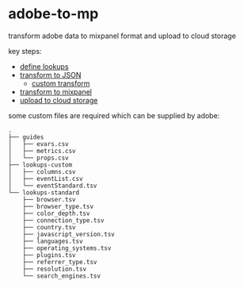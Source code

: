# adobe-to-mp
 transform adobe data to mixpanel format and upload to cloud storage

key steps:

- [define lookups](https://github.com/ak--47/adobeToMixpanel/blob/main/index.js#L37-L56)
- [transform to JSON](https://github.com/ak--47/adobeToMixpanel/blob/main/index.js#L121-L134)
	- [custom transform](https://github.com/ak--47/adobeToMixpanel/blob/main/index.js#L185-L230)
- [transform to mixpanel](https://github.com/ak--47/adobeToMixpanel/blob/main/index.js#L167-L183)
- [upload to cloud storage](https://github.com/ak--47/adobeToMixpanel/blob/main/index.js#L148-L158)

some custom files are required which can be supplied by adobe:

```
.
├── guides
│   ├── evars.csv
│   ├── metrics.csv
│   └── props.csv
├── lookups-custom
│   ├── columns.csv
│   ├── eventList.csv
│   └── eventStandard.tsv
└── lookups-standard
    ├── browser.tsv
    ├── browser_type.tsv
    ├── color_depth.tsv
    ├── connection_type.tsv
    ├── country.tsv
    ├── javascript_version.tsv
    ├── languages.tsv
    ├── operating_systems.tsv
    ├── plugins.tsv
    ├── referrer_type.tsv
    ├── resolution.tsv
    └── search_engines.tsv
```